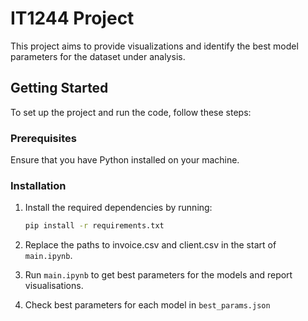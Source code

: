 # IT1244 Project

This project aims to provide visualizations and identify the best model parameters for the dataset under analysis.

## Getting Started

To set up the project and run the code, follow these steps:

### Prerequisites

Ensure that you have Python installed on your machine.

### Installation

1. Install the required dependencies by running:

   ```bash
   pip install -r requirements.txt

2. Replace the paths to invoice.csv and client.csv in the start of ```main.ipynb```.

3. Run ```main.ipynb``` to get best parameters for the models and report visualisations.

4. Check best parameters for each model in ```best_params.json```